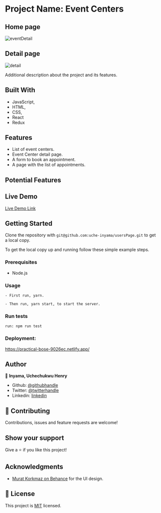 # Project Name: Event Centers

## Home page
![eventDetail](https://user-images.githubusercontent.com/46329537/93036553-1a6a5880-f638-11ea-873f-aa6d613cf3ed.png)

## Detail page
![detail](https://user-images.githubusercontent.com/46329537/93036641-5bfb0380-f638-11ea-9a36-1e47deaf2566.png)


Additional description about the project and its features.

## Built With

- JavaScript,
- HTML,
- CSS,
- React
- Redux

## Features
- List of event centers.
- Event Center detail page.
- A form to book an appointment.
- A page with the list of appointments.

## Potential Features


## Live Demo

[Live Demo Link](https://heuristic-hawking-5ab9f8.netlify.app/)

## Getting Started

Clone the repository with `git@github.com:uche-inyama/usersPage.git` to get a local copy.

To get the local copy up and running follow these simple example steps.

### Prerequisites

- Node.js

### Usage

    - First run, yarn.

    - Then run, yarn start, to start the server.


### Run tests

    run: npm run test

### Deployment:

https://practical-bose-9026ec.netlify.app/

## Author

👤 **Inyama, Uchechukwu Henry**

- Github: [@githubhandle](https://github.com/uche-inyama)
- Twitter: [@twitterhandle](https://twitter.com/euuoc)
- Linkedin: [linkedin](https://www.linkedin.com/in/uchechukwu-inyama-b3429a105/)

## 🤝 Contributing

Contributions, issues and feature requests are welcome!

## Show your support

Give a ⭐️ if you like this project!

## Acknowledgments

- [Murat Korkmaz on Behance](https://www.behance.net/gallery/26425031/Vespa-Responsive-Redesign) for the UI design.

## 📝 License

This project is [MIT](lic.url) licensed.